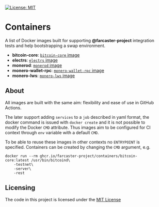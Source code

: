 [![License: MIT](https://img.shields.io/badge/License-MIT-yellow.svg)](https://opensource.org/licenses/MIT)

# Containers

A list of Docker images built for supporting **@farcaster-project** integration tests and help bootstrapping a swap environment.

- **bitcoin-core**: [`bitcoin-core` image](./bitcoin-core/)
- **electrs**: [`electrs` image](./electrs/)
- **monerod**: [`monerod` image](./monerod/)
- **monero-wallet-rpc**: [`monero-wallet-rpc` image](./monero-wallet-rpc/)
- **monero-lws**: [`monero-lws` image](./monero-lws/)

## About

All images are built with the same aim: flexibility and ease of use in GitHub Actions.

The later support adding `services` to a `job` described in yaml format, the docker command is issued with `docker create` and it is not possible to modify the Docker `CMD` attribute. Thus images aim to be configured for CI context through `env` variable with a default `CMD`.

To be able to reuse these images in other contexts no `ENTRYPOINT` is specified. Containers can be created by changing the `CMD` argument, e.g.

```
docker run --rm ghcr.io/farcaster-project/containers/bitcoin-core:latest /usr/bin/bitcoind\
    -testnet\
    -server\
    -rest
```

## Licensing

The code in this project is licensed under the [MIT License](LICENSE)
